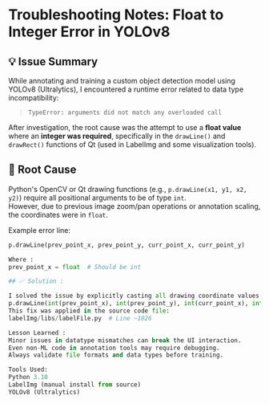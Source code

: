 # Troubleshooting Notes: Float to Integer Error in YOLOv8

## 💡 Issue Summary

While annotating and training a custom object detection model using YOLOv8 (Ultralytics), I encountered a runtime error related to data type incompatibility:

> `TypeError: arguments did not match any overloaded call`

After investigation, the root cause was the attempt to use a **float value** where an **integer was required**, specifically in the `drawLine()` and `drawRect()` functions of Qt (used in LabelImg and some visualization tools).

## 🧠 Root Cause

Python's OpenCV or Qt drawing functions (e.g., `p.drawLine(x1, y1, x2, y2)`) require all positional arguments to be of type `int`.  
However, due to previous image zoom/pan operations or annotation scaling, the coordinates were in `float`.

Example error line:
```python
p.drawLine(prev_point_x, prev_point_y, curr_point_x, curr_point_y)

Where :
prev_point_x = float  # Should be int

## ✅ Solution :

I solved the issue by explicitly casting all drawing coordinate values to int(), such as:
p.drawLine(int(prev_point_x), int(prev_point_y), int(curr_point_x), int(curr_point_y))
This fix was applied in the source code file:
labelImg/libs/labelFile.py  # Line ~1026

Lesson Learned :
Minor issues in datatype mismatches can break the UI interaction.
Even non-ML code in annotation tools may require debugging.
Always validate file formats and data types before training.

Tools Used:
Python 3.10
LabelImg (manual install from source)
YOLOv8 (Ultralytics)
